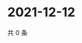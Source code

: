 # 2021-12-12

共 0 条

<!-- BEGIN WEIBO -->
<!-- 最后更新时间 Sun Dec 12 2021 02:16:50 GMT+0800 (China Standard Time) -->

<!-- END WEIBO -->
